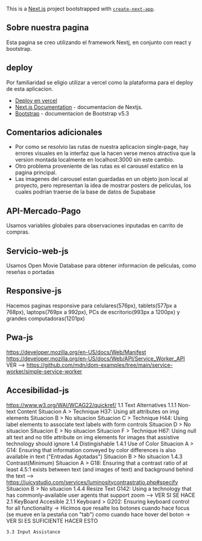 This is a [Next.js](https://nextjs.org/) project bootstrapped with [`create-next-app`](https://github.com/vercel/next.js/tree/canary/packages/create-next-app).

## Sobre nuestra pagina

Esta pagina se creo utilizando el framework Nextj, en conjunto con react y bootstrap.


## deploy

Por familiaridad se eligio utilizar a vercel como la plataforma para el deploy de esta aplicacion.

- [Deploy en vercel](https://wilberger-verniere-react.vercel.app)
- [Next.js Documentation](https://nextjs.org/docs) - documentacion de Nextjs.
- [Bootstrap](https://getbootstrap.com/docs/5.3/getting-started/introduction/) - documentacion de Bootstrap v5.3

## Comentarios adicionales

- Por como se resolvio las rutas de nuestra aplicacion single-page, hay errores visuales en la interfaz que la hacen verse menos atractiva que la version montada localmente en localhost:3000 sin este cambio.
- Otro problema proveniente de las rutas es el carousel estatico en la pagina principal.
- Las imagenes del carousel estan guardadas en un objeto json local al proyecto, pero representan la idea de mostrar posters de peliculas, los cuales podrian traerse de la base de datos de Supabase

## API-Mercado-Pago
Usamos variables globales para observaciones inputadas en carrito de compras.

## Servicio-web-js
Usamos Open Movie Database para obtener informacion de peliculas, como reseñas o portadas

## Responsive-js
Hacemos paginas responsive para celulares(576px), tablets(577px a 768px), laptops(769px a 992px), PCs de escritorio(993px a 1200px) y grandes computadoras(1201px)

## Pwa-js
https://developer.mozilla.org/en-US/docs/Web/Manifest
https://developer.mozilla.org/en-US/docs/Web/API/Service_Worker_API
VER --> https://github.com/mdn/dom-examples/tree/main/service-worker/simple-service-worker

## Accesibilidad-js
https://www.w3.org/WAI/WCAG22/quickref/
    1.1 Text Alternatives
        1.1.1 Non-text Content
            Situacion A > Technique H37: Using alt attributes on img elements
            Situacion B > No situacion
            Situacion C > Technique H44: Using label elements to associate text labels with form controls
            Situacion D > No situacion
            Situacion E > No situacion
            Situacion F > Technique H67: Using null alt text and no title attribute on img elements for images that assistive technology should ignore
    1.4 Distingishable
        1.4.1 Use of Color
            Situacion A > G14: Ensuring that information conveyed by color differences is also available in text ("Entradas Agotadas")
            Situacion B > No situacion
        1.4.3 Contrast(Minimum)
            Situacion A > G18: Ensuring that a contrast ratio of at least 4.5:1 exists between text (and images of text) and background behind the text --> https://juicystudio.com/services/luminositycontrastratio.php#specify
            Situacion B > No situacion
        1.4.4 Resize Text 
            G142: Using a technology that has commonly-available user agents that support zoom --> VER SI SE HACE
    2.1 KeyBoard Accesible
        2.1.1 Keyboard > G202: Ensuring keyboard control for all functionality 
            -> Hicimos que resalte los botones cuando hace focus (se mueve en la pestaña con "tab") como cuando hace hover del boton 
            -> VER SI ES SUFICIENTE HACER ESTO
        
    3.3 Input Assistance